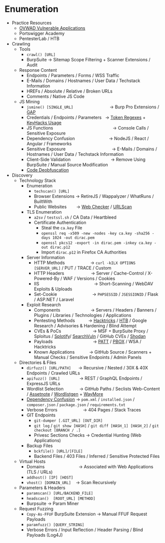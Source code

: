 # Enumeration
*   Practice Resources
    *   [OVWAD Vulnerable Applications](https://owasp.org/www-project-vulnerable-web-applications-directory/)
    *   Portswigger Academy
    *   PentesterLab / HTB
*   Crawling
    *   Tools
        *   `crawl() [URL]`
        *   BurpSuite → Sitemap Scope Filtering + Scanner Extensions / Audit
    *   Response Content
        *   Endpoints / Parameters / Forms / WSS Traffic
        *   E-Mails / Domains / Hostnames / User Data / Techstack Information
        *   HREFs / Absolute / Relative / Broken URLs
        *   Comments / Native JS Code
    *   JS Mining
        *   `jsmine() [SINGLE_URL]`                              → Burp Pro Extensions / [GAP](https://github.com/xnl-h4ck3r/GAP-Burp-Extension) 
        *   Credentials / Endpoints / Parameters   → [Token Regexes](https://github.com/mazen160/secrets-patterns-db) + [KeyHacks Usage](https://github.com/streaak/keyhacks)
        *   JS Functions                                                 → Console Calls / Sensitive Exposure
        *   Dependency Confusion                            → NodeJS / React / Angular / Frameworks
        *   Sensitive Exposure                                      → E-Mails / Domains / Hostnames / User Data / Techstack Information
        *   Client-Side Validation                                 → Remove Using BurpSuite / Manual Source Modification
        *   [Code Deobfuscation](http://deobfuscate.io)
*   Discovery
    *   Technology Stack
        *   Enumeration
            *   `techscan() [URL]`
            *   Browser Extensions → RetireJS / Wappalyzer / WhatRuns / BuiltWith
            *   Public Websites        → [Web Checker](https://web-check.xyz/) / [URLScan](https://urlscan.io/)
        *   TLS Enumeration
            *   `a2sv` / `testssl.sh` / CA Data / Heartbleed
            *   Certificate Authentication
                *   Steal the `ca.key` File
                *   `openssl req -x509 -new -nodes -key ca.key -sha256 -days 1024 -out dirac.pem`
                *   `openssl pkcs12 -export -in dirac.pem -inkey ca.key -out dirac.p12`
                *   Import `dirac.p12` in Firefox CA Authorities
        *   Server Information
            *   HTTP Methods                     → `curl -kILX OPTIONS [SERVER_URL]` / PUT / TRACE / Custom
            *   HTTP Headers                      → Server / Cache-Control / X-Powered-By / WAF / Versions / Cookies
            *   IIS                                             → Short-Scanning / WebDAV Exploits & Uploads
            *   Set-Cookie                             → `PHPSESSID` / `JSESSIONID` / Flask / ASP.NET / Laravel
        *   Exploit Research
            *   Components                         → Servers / Headers / Banners / Plugins / Libraries / Technologies / Applications
            *   Pentesting Methods           → [Hacktricks](https://book.hacktricks.xyz/network-services-pentesting/pentesting-web) / [HTB](https://academy.hackthebox.com/module/details/113) / Google Research / Advisories & Hardening / Blind Attempt
            *   CVEs & PoCs                          → MSF + BurpSuite Proxy / Sploitus / [Splotify](https://sploitify.haxx.it/#)/ [SearchVuln](https://search-vulns.com/) / GitHub CVEs / [Shodan](https://exploits.shodan.io/welcome)
            *   Payloads                                 → [PATT](https://github.com/swisskyrepo/PayloadsAllTheThings) / [PBOX](https://github.com/payloadbox) / WSA / Hacktricks
            *   Known Applications            → GitHub Source / Scanners + Manual Checks / Sensitive Endpoints / Admin Panels
    *   Directories & Files
        *   `dirfuzz() [URL/PATH]`      → Recursive / Nested / 30X & 40X Endpoints / Crawled URLs
        *   `apifuzz() [URL]`                → REST / GraphQL Endpoints / ExpressJS URLs
        *   Wordlist Selection             → GitHub Paths / Seclists Web-Content / [Assetnote](https://wordlists.assetnote.io/) / [Wordlistgen](https://github.com/ameenmaali/wordlistgen) + [WayMore](https://github.com/xnl-h4ck3r/waymore)
        *   [Dependency Confusion](https://github.com/visma-prodsec/confused) → `pom.xml` / `installed.json` / `composer.json` / `package.json` / `requirements.txt`
        *   Verbose Errors                     → 404 Pages / Stack Traces
        *   GIT Endpoints
            *   `git-dumper [.GIT_URL] [OUT_DIR]`
            *   `git log` / `git show [HASH]` / `git diff [HASH_1] [HASH_2]` / `git checkout [BRANCH / .]`
            *   Privesc Sections Checks → Credential Hunting (Web Applications)
        *   Backup Files
            *   `bckfile() [URL]/[FILE]`
            *   Backend Files / 403 Files / Inferred / Sensitive Protected Files
    *   Virtual Hosts
        *   Domains                            → Associated with Web Applications (TLS / URLs)
        *   `addhost() [IP] [HOST]`
        *   `vhost() [DOMAIN_URL]`    → Scan Recursively
    *   Parameters & Headers
        *   `paramscan() [URL/BACKEND_FILE]`
        *   `headscan()  [ROOT_URL] [METHOD]`
        *   Burpsuite → Param Miner
    *   Request Fuzzing
        *   `Copy-As-FFUF` BurpSuite Extension → Manual FFUF Request Payloads
        *   `paramfuzz() [QUERY_STRING]`
        *   Verbose Errors / Input Reflection / Header Parsing / Blind Payloads (Log4J)